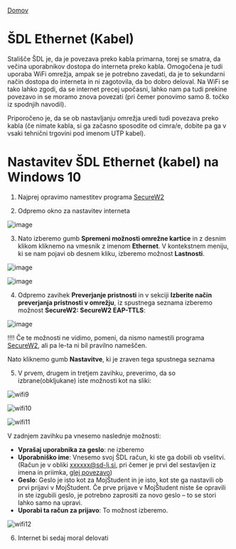 [Domov](../README.md)

# ŠDL Ethernet (Kabel)

Stališče ŠDL je, da je povezava preko kabla primarna, torej se smatra, da 
večina uporabnikov dostopa do interneta preko kabla. Omogočena je tudi 
uporaba WiFi omrežja, ampak se je potrebno zavedati, da je to sekundarni 
način dostopa do interneta in ni zagotovila, da bo dobro deloval. 
Na WiFi se tako lahko zgodi, da se internet precej upočasni, lahko nam 
pa tudi prekine povezavo in se moramo znova povezati (pri čemer ponovimo 
samo 8. točko iz spodnjih navodil).

Priporočeno je, da se ob nastavljanju omrežja uredi tudi povezava 
preko kabla (če nimate kabla, si ga začasno sposodite od cimra/e, 
dobite pa ga v vsaki tehnični trgovini pod imenom UTP kabel).

# Nastavitev ŠDL Ethernet (kabel) na Windows 10

1. Najprej opravimo namestitev programa [SecureW2](./SecureW2.md)

2. Odpremo okno za nastavitev interneta

![image](../media/wifi/wifi1.png)

3. Nato izberemo gumb **Spremeni možnosti omrežne kartice** in z desnim klikom kliknemo na vmesnik z imenom **Ethernet**.
V kontekstnem meniju, ki se nam pojavi ob desnem kliku, izberemo možnost **Lastnosti**.

![image](../media/eth/eth2.png)

![image](../media/eth/eth3.png)

4. Odpremo zavihek **Preverjanje pristnosti** in v sekciji 
   **Izberite način preverjanja pristnosti v omrežju**, iz spustnega seznama
   izberemo možnost **SecureW2: SecureW2 EAP-TTLS**:

![image](../media/eth/eth4.png)

‼️‼️ Če te možnosti ne vidimo, pomeni, da nismo namestili programa [SecureW2](./SecureW2.md), ali pa le-ta ni bil pravilno nameščen.

Nato kliknemo gumb **Nastavitve**, ki je zraven tega spustnega seznama

5. V prvem, drugem in tretjem zavihku, preverimo, da so izbrane(obkljukane)
   iste možnosti kot na sliki:

![wifi9](../media/wifi/wifi9.png)

![wifi10](../media/wifi/wifi10.png)

![wifi11](../media/wifi/wifi11.png)

V zadnjem zavihku pa vnesemo naslednje možnosti:
* **Vprašaj uporabnika za geslo**: ne izberemo
* **Uporabniško ime**: Vnesemo svoj ŠDL račun, ki ste ga dobili ob vselitvi. (Račun je v obliki xxxxxx@sd-lj.si, pri čemer je prvi del sestavljen iz imena in priimka, [glej povezavo](./Username.md))
* **Geslo**: Geslo je isto kot za MojŠtudent in je isto, kot ste ga nastavili ob prvi prijavi v MojŠtudent. Če prve prijave v MojŠtudent niste še opravili in ste izgubili geslo, je potrebno zaprositi za novo geslo – to se stori lahko samo na upravi.
* **Uporabi ta račun za prijavo**: To možnost izberemo.

![wifi12](../media/wifi/wifi12.png)

6. Internet bi sedaj moral delovati
